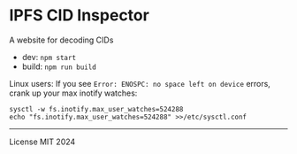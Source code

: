 # IPFS CID Inspector

<!-- @TODO fix img alt="CID Inspector screenshot" src="https://ipfs.io/ipfs/QmehVjDE5yAZC8TjqcqrQYpYj2hoBMFVCFUNKe21jEMY3Z" -->

A website for decoding CIDs

- dev: `npm start`
- build: `npm run build`

Linux users: If you see `Error: ENOSPC: no space left on device` errors, crank up your max inotify watches:

```
sysctl -w fs.inotify.max_user_watches=524288
echo "fs.inotify.max_user_watches=524288" >>/etc/sysctl.conf
```

---

License MIT 2024
